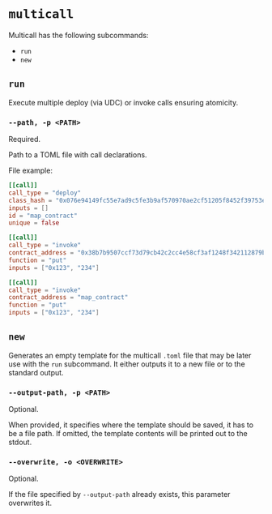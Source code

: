 # `multicall`

Multicall has the following subcommands:
- `run`
- `new`

## `run`

Execute multiple deploy (via UDC) or invoke calls ensuring atomicity.

### `--path, -p <PATH>`
Required.

Path to a TOML file with call declarations.

File example:

```toml
[[call]]
call_type = "deploy"
class_hash = "0x076e94149fc55e7ad9c5fe3b9af570970ae2cf51205f8452f39753e9497fe849"
inputs = []
id = "map_contract"
unique = false

[[call]]
call_type = "invoke"
contract_address = "0x38b7b9507ccf73d79cb42c2cc4e58cf3af1248f342112879bfdf5aa4f606cc9"
function = "put"
inputs = ["0x123", "234"]

[[call]]
call_type = "invoke"
contract_address = "map_contract"
function = "put"
inputs = ["0x123", "234"]
```

## `new`

Generates an empty template for the multicall `.toml` file that may be later use with the `run` subcommand. It either outputs it to a new file or to the standard output.

### `--output-path, -p <PATH>`
Optional.

When provided, it specifies where the template should be saved, it has to be a file path.
If omitted, the template contents will be printed out to the stdout.

### `--overwrite, -o <OVERWRITE>`
Optional.

If the file specified by `--output-path` already exists, this parameter overwrites it.
